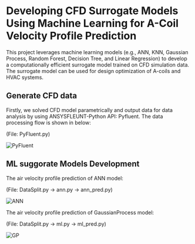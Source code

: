 # Developing CFD Surrogate Models Using Machine Learning for A-Coil Velocity Profile Prediction
This project leverages machine learning models (e.g., ANN, KNN, Gaussian Process, Random Forest, Decision Tree, and Linear Regression) to develop a computationally efficient surrogate model trained on CFD simulation data. The surrogate model can be used for design optimization of A-coils and HVAC systems.

## Generate CFD data

Firstly, we solved CFD model parametrically and output data for data analysis by using ANSYSFLEUNT-Python API: Pyfluent. The data processing flow is shown in below:

(File: PyFluent.py)

![PyFluent](https://github.com/PochingHsu/Acoil/assets/165426535/f490f5a3-243e-489c-8ffa-9543a6080d48)

## ML suggorate Models Development
The air velocity profile prediction of ANN model:

(File: DataSplit.py -> ann.py -> ann_pred.py)
 
![ANN](https://github.com/PochingHsu/Acoil/assets/165426535/7ee27fa2-cc4b-4f17-999d-3811acadbe17)

The air velocity profile prediction of GaussianProcess model:

(File: DataSplit.py -> ml.py -> ml_pred.py)
 
![GP](https://github.com/PochingHsu/Acoil/assets/165426535/8b564037-fcb9-4443-a989-cbf6c3d2a4e4)
